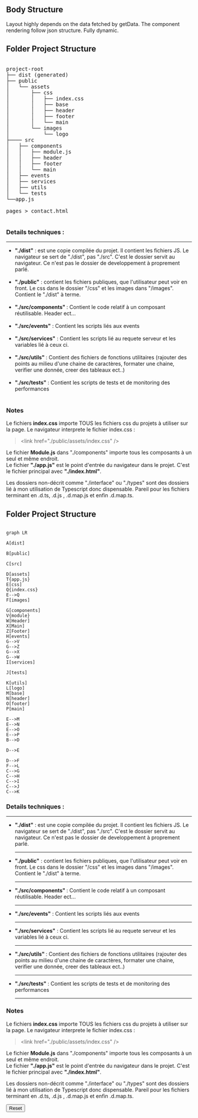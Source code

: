 ## Body Structure

Layout highly depends on the data fetched by getData.
The component rendering follow json structure. Fully dynamic.


## Folder Project Structure

<pre>

project-root
├── dist (generated)
├── public
│   └── assets
│       ├── css
│       │   ├── index.css
│       │   ├── base
│       │   ├── header
│       │   ├── footer
│       │   └── main
│       └── images
│           └── logo
├──── src
│   ├── components
│   │   ├── module.js
│   │   ├── header
│   │   ├── footer
│   │   └── main
│   ├── events
│   ├── services
│   ├── utils
│   └── tests
└──app.js

pages > contact.html

</pre>

### Details techniques :

<hr>
<ul>

<li><strong>"./dist"</strong> : est une copie compilée du projet. Il contient les fichiers JS. Le navigateur se sert de "./dist", pas "./src". C'est le dossier servit au navigateur. Ce n'est pas le dossier de developpement à proprement parlé.</li><br>
<li><strong>"./public"</strong> : contient les fichiers publiques, que l'utilisateur peut voir en front. Le css dans le dossier "/css" et les images dans "/images". Contient le "./dist" à terme.</li><br>
<li><strong>"./src/components" </strong>:  Contient le code relatif à un composant réutilisable. Header ect...</li><br>
<li><strong>"./src/events"</strong> : Contient les scripts liés aux events</li><br>
<li><strong>"./src/services"</strong> : Contient les scripts lié au requete serveur et les variables lié à ceux ci.</li><br>
<li><strong>"./src/utils" </strong>: Contient des fichiers de fonctions utilitaires (rajouter des points au milieu d'une chaine de caractères, formater une chaine, verifier une donnée, creer des tableaux ect..)</li><br>
<li><strong>"./src/tests"</strong> : Contient les scripts de tests et de monitoring des performances</li><br>

</ul>

### Notes

<p>
Le fichiers <strong>index.css</strong> importe TOUS les fichiers css du projets à utiliser sur la page. Le navigateur interprete le fichier index.css : <br>

> \<link href="./public/assets/index.css" />

Le fichier <strong>Module.js</strong> dans "./components" importe tous les composants à un seul et même endroit. <br>
Le fichier <strong>"./app.js"</strong> est le point d'entrée du navigateur dans le projet. C'est le fichier principal avec <strong>"./index.html"</strong>.

Les dossiers non-décrit comme "./interface" ou "./types" sont des dossiers lié à mon utilisation de Typescript donc dispensable. Pareil pour les fichiers terminant en .d.ts, .d.js , .d.map.js et enfin .d.map.ts.

</p>

## Folder Project Structure

```mermaid

graph LR

A[dist]

B[public]

C[src]

D[assets]
T{app.js}
E[css]
Q{index.css}
E-->Q
F[images]

G[components]
V{module}
W[Header]
X[Main]
Z[Footer]
H[events]
G-->V
G-->Z
G-->X
G-->W
I[services]

J[tests]

K[utils]
L[logo]
M[base]
N[header]
O[footer]
P[main]

E-->M
E-->N
E-->O
E-->P
B-->D

D-->E

D-->F
F-->L
C-->G
C-->H
C-->I
C-->J
C-->K
```

### Details techniques :

<hr>
<ul>

<li><strong>"./dist"</strong> : est une copie compilée du projet. Il contient les fichiers JS. Le navigateur se sert de "./dist", pas "./src". C'est le dossier servit au navigateur. Ce n'est pas le dossier de developpement à proprement parlé.</li><hr>
<li><strong>"./public"</strong> : contient les fichiers publiques, que l'utilisateur peut voir en front. Le css dans le dossier "/css" et les images dans "/images". Contient le "./dist" à terme.</li><hr>
<li><strong>"./src/components" </strong>:  Contient le code relatif à un composant réutilisable. Header ect...</li><hr>
<li><strong>"./src/events"</strong> : Contient les scripts liés aux events</li><hr>
<li><strong>"./src/services"</strong> : Contient les scripts lié au requete serveur et les variables lié à ceux ci.</li><hr>
<li><strong>"./src/utils" </strong>: Contient des fichiers de fonctions utilitaires (rajouter des points au milieu d'une chaine de caractères, formater une chaine, verifier une donnée, creer des tableaux ect..)</li><hr>
<li><strong>"./src/tests"</strong> : Contient les scripts de tests et de monitoring des performances</li><hr>

</ul>

### Notes

<p>
Le fichiers <strong>index.css</strong> importe TOUS les fichiers css du projets à utiliser sur la page. Le navigateur interprete le fichier index.css : <br>

> \<link href="./public/assets/index.css" />

Le fichier <strong>Module.js</strong> dans "./components" importe tous les composants à un seul et même endroit. <br>
Le fichier <strong>"./app.js"</strong> est le point d'entrée du navigateur dans le projet. C'est le fichier principal avec <strong>"./index.html"</strong>.

Les dossiers non-décrit comme "./interface" ou "./types" sont des dossiers lié à mon utilisation de Typescript donc dispensable. Pareil pour les fichiers terminant en .d.ts, .d.js , .d.map.js et enfin .d.map.ts.

</p>







<button type="reset">Reset</button>
